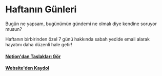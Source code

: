 # Haftanın Günleri
Bugün ne yapsam, bugünümün gündemi ne olmalı diye kendine soruyor musun? 

Haftanın birbirinden özel 7 günü hakkında sabah yedide email alarak hayatını daha düzenli hale getir!

#### [Notion'dan Taslakları Gör](https://farukcan.notion.site/Zaman-Anlamlar-5f588faa084e44ef83533849f8b439e4)
#### [Website'den Kaydol](https://days.puhulab.com/)
